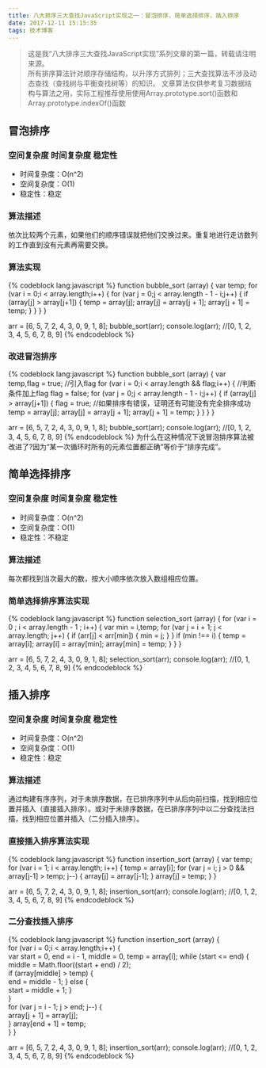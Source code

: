 ```yaml
---
title: 八大排序三大查找JavaScript实现之一：冒泡排序，简单选择排序，插入排序
date: 2017-12-11 15:15:35
tags: 技术博客
---
```

> 这是我“八大排序三大查找JavaScript实现”系列文章的第一篇，转载请注明来源。  
>所有排序算法针对顺序存储结构，以升序方式排列；三大查找算法不涉及动态查找（查找树与平衡查找树等）的知识。
>文章算法仅供参考复习数据结构与算法之用，实际工程推荐使用使用Array.prototype.sort()函数和Array.prototype.indexOf()函数

## 冒泡排序
### 空间复杂度 时间复杂度 稳定性
* 时间复杂度：O(n^2)
* 空间复杂度：O(1)
* 稳定性：稳定

### 算法描述
依次比较两个元素，如果他们的顺序错误就把他们交换过来。重复地进行走访数列的工作直到没有元素再需要交换。
### 算法实现
{% codeblock lang:javascript %}
function bubble_sort (array) {
  var temp;
  for (var i = 0;i < array.length;i++) {
    for (var j = 0;j < array.length - 1 - i;j++) {
      if (array[j] > array[j+1]) {
        temp = array[j];
        array[j] = array[j + 1];
        array[j + 1] = temp;
      }
    }
  }
}

arr = [6, 5, 7, 2, 4, 3, 0, 9, 1, 8];
bubble_sort(arr);
console.log(arr); //[0, 1, 2, 3, 4, 5, 6, 7, 8, 9]
{% endcodeblock %}
### 改进冒泡排序
{% codeblock lang:javascript %}
function bubble_sort (array) {
  var temp,flag = true; //引入flag
  for (var i = 0;i < array.length && flag;i++) {    //判断条件加上flag
    flag = false;
    for (var j = 0;j < array.length - 1 - i;j++) {
      if (array[j] > array[j+1]) {
        flag = true; //如果排序有错误，证明还有可能没有完全排序成功
        temp = array[j];
        array[j] = array[j + 1];
        array[j + 1] = temp;
      }
    }
  }
}

arr = [6, 5, 7, 2, 4, 3, 0, 9, 1, 8];
bubble_sort(arr);
console.log(arr); //[0, 1, 2, 3, 4, 5, 6, 7, 8, 9]
{% endcodeblock %}
为什么在这种情况下说冒泡排序算法被改进了?因为“某一次循环时所有的元素位置都正确”等价于“排序完成”。

## 简单选择排序

### 空间复杂度 时间复杂度 稳定性
* 时间复杂度：O(n^2)
* 空间复杂度：O(1)
* 稳定性：不稳定

### 算法描述
每次都找到当次最大的数，按大小顺序依次放入数组相应位置。

### 简单选择排序算法实现
{% codeblock lang:javascript %}
function selection_sort (array) {
	for (var i = 0 ; i < array.length - 1 ; i++) {
		var min = i,temp;
		for (var j = i + 1; j < array.length; j++) {
      if (arr[j] < arr[min]) {
        min = j;
      }
    }
    if (min !== i) {
      temp = array[i];
      array[i] = array[min];
      array[min] = temp;
    }
	}
}

arr = [6, 5, 7, 2, 4, 3, 0, 9, 1, 8];
selection_sort(arr);
console.log(arr); //[0, 1, 2, 3, 4, 5, 6, 7, 8, 9]
{% endcodeblock %}

## 插入排序

### 空间复杂度 时间复杂度 稳定性
* 时间复杂度：O(n^2)
* 空间复杂度：O(1)
* 稳定性：稳定

### 算法描述
通过构建有序序列，对于未排序数据，在已排序序列中从后向前扫描，找到相应位置并插入（直接插入排序）。或对于未排序数据，在已排序序列中以二分查找法扫描，找到相应位置并插入（二分插入排序）。

### 直接插入排序算法实现
{% codeblock lang:javascript %}
function insertion_sort (array) {
  var temp;
  for (var i = 1; i < array.length; i++) {
    temp = array[i];
    for (var j = i; j > 0 && array[j-1] > temp; j--) {
        array[j] = array[j-1];
    }
    array[j] = temp;
  }
}

arr = [6, 5, 7, 2, 4, 3, 0, 9, 1, 8];
insertion_sort(arr);
console.log(arr); //[0, 1, 2, 3, 4, 5, 6, 7, 8, 9]
{% endcodeblock %}

### 二分查找插入排序
{% codeblock lang:javascript %}
function insertion_sort (array) {  
  for (var i = 0;i < array.length;i++) {  
    var start = 0, end = i - 1, middle = 0, temp = array[i];
    while (start <= end) {  
      middle = Math.floor((start + end) / 2);  
      if (array[middle] > temp) {  
        end = middle - 1;
      } else {  
        start = middle + 1;
      }  
    }  
    for (var j = i - 1; j > end; j--) {  
       array[j + 1] = array[j];  
    }
    array[end + 1] = temp;  
  }
}  

arr = [6, 5, 7, 2, 4, 3, 0, 9, 1, 8];
insertion_sort(arr);
console.log(arr); //[0, 1, 2, 3, 4, 5, 6, 7, 8, 9]
{% endcodeblock %}
